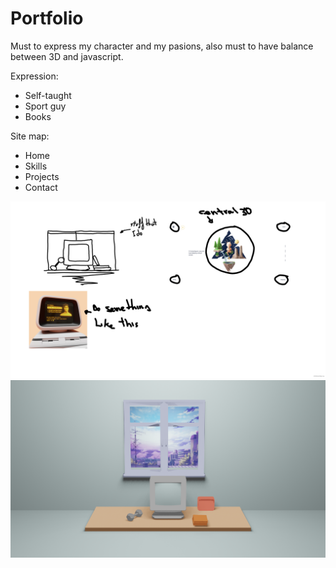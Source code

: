 # Portfolio

Must to express my character and my pasions, also must to have balance between 3D and javascript.

Expression:
  - Self-taught
  - Sport guy
  - Books


Site map:
  - Home
  - Skills
  - Projects
  - Contact

![image 1](./pics/1.png)
![image 2](./pics/2.png)


